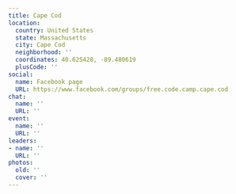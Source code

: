 ```yaml
---
title: Cape Cod
location:
  country: United States
  state: Massachusetts
  city: Cape Cod
  neighborhood: ''
  coordinates: 40.625428, -89.480619
  plusCode: ''
social:
  name: Facebook page
  URL: https://www.facebook.com/groups/free.code.camp.cape.cod
chat:
  name: ''
  URL: ''
event:
  name: ''
  URL: ''
leaders:
- name: ''
  URL: ''
photos:
  old: ''
  cover: ''
---
```


